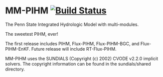MM-PIHM [![Build Status](https://travis-ci.org/PSUmodeling/MM-PIHM.svg?branch=master)](https://travis-ci.org/PSUmodeling/MM-PIHM)
=======

The Penn State Integrated Hydrologic Model with multi-modules.

The sweetest PIHM, ever!

The first release includes PIHM, Flux-PIHM, Flux-PIHM-BGC, and Flux-PIHM-EnKF.
Future release will include RT-Flux-PIHM.

MM-PIHM uses the SUNDIALS (Copyright (c) 2002) CVODE v2.2.0 implicit solvers.
The copyright information can be found in the sundials/shared directory.
